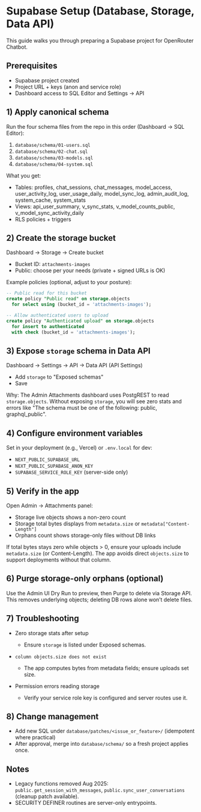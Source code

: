 # Supabase Setup (Database, Storage, Data API)

This guide walks you through preparing a Supabase project for OpenRouter Chatbot.

## Prerequisites

- Supabase project created
- Project URL + keys (anon and service role)
- Dashboard access to SQL Editor and Settings → API

## 1) Apply canonical schema

Run the four schema files from the repo in this order (Dashboard → SQL Editor):

1. `database/schema/01-users.sql`
2. `database/schema/02-chat.sql`
3. `database/schema/03-models.sql`
4. `database/schema/04-system.sql`

What you get:

- Tables: profiles, chat_sessions, chat_messages, model_access, user_activity_log, user_usage_daily, model_sync_log, admin_audit_log, system_cache, system_stats
- Views: api_user_summary, v_sync_stats, v_model_counts_public, v_model_sync_activity_daily
- RLS policies + triggers

## 2) Create the storage bucket

Dashboard → Storage → Create bucket

- Bucket ID: `attachments-images`
- Public: choose per your needs (private + signed URLs is OK)

Example policies (optional, adjust to your posture):

```sql
-- Public read for this bucket
create policy "Public read" on storage.objects
  for select using (bucket_id = 'attachments-images');

-- Allow authenticated users to upload
create policy "Authenticated upload" on storage.objects
  for insert to authenticated
  with check (bucket_id = 'attachments-images');
```

## 3) Expose `storage` schema in Data API

Dashboard → Settings → API → Data API (API Settings)

- Add `storage` to "Exposed schemas"
- Save

Why: The Admin Attachments dashboard uses PostgREST to read `storage.objects`. Without exposing `storage`, you will see zero stats and errors like "The schema must be one of the following: public, graphql_public".

## 4) Configure environment variables

Set in your deployment (e.g., Vercel) or `.env.local` for dev:

- `NEXT_PUBLIC_SUPABASE_URL`
- `NEXT_PUBLIC_SUPABASE_ANON_KEY`
- `SUPABASE_SERVICE_ROLE_KEY` (server-side only)

## 5) Verify in the app

Open Admin → Attachments panel:

- Storage live objects shows a non-zero count
- Storage total bytes displays from `metadata.size` or `metadata["Content-Length"]`
- Orphans count shows storage-only files without DB links

If total bytes stays zero while objects > 0, ensure your uploads include `metadata.size` (or Content-Length). The app avoids direct `objects.size` to support deployments without that column.

## 6) Purge storage-only orphans (optional)

Use the Admin UI Dry Run to preview, then Purge to delete via Storage API. This removes underlying objects; deleting DB rows alone won’t delete files.

## 7) Troubleshooting

- Zero storage stats after setup

  - Ensure `storage` is listed under Exposed schemas.

- `column objects.size does not exist`

  - The app computes bytes from metadata fields; ensure uploads set size.

- Permission errors reading storage
  - Verify your service role key is configured and server routes use it.

## 8) Change management

- Add new SQL under `database/patches/<issue_or_feature>/` (idempotent where practical)
- After approval, merge into `database/schema/` so a fresh project applies once.

## Notes

- Legacy functions removed Aug 2025: `public.get_session_with_messages`, `public.sync_user_conversations` (cleanup patch available).
- SECURITY DEFINER routines are server-only entrypoints.
